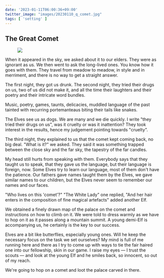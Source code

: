 ```yaml
---
date: '2023-01-11T06:00:36+09:00'
twitter_image: "images/20230110_q_comet.jpg"
tags: [ 'setting' ]
---
```



## The Great Comet

<figure class="right large noborder">
<a href="https://en.wikipedia.org/wiki/Great_Comet_of_1811"><img src="images/20230107_Comet_of_1811.jpg" loading="lazy" /></a>
<figcaption>
</figcaption>
</figure>

When it appeared in the sky, we asked about it to our elders. They were as ignorant as us. We then went to ask the long-lived ones. You know how it goes with them. They travel from meadow to meadow, in style and in merriment, and there is no way to get a straight answer.

The first night, they got us drunk. The second night, they tried their drugs on us, two of us did not make it, and all the time their laughters and their poetry and their intricate word bundles.

Music, poetry, games, taunts, delicacies, muddled language of the past tainted with recurring portemanteaus biting their tails like snakes.

The Elves see us as dogs. We are many and we die quickly. I write "they tried their drugs on us", was it cruelty or was it inattention? They took interest in the results, hence my judgement pointing towards "cruelty".

The third night, they explained to us that the comet kept coming back, no big deal. "What is it?" we asked. They said it was something trapped between the close sky and the far sky, the tapestry of the far candles.

My head still hurts from speaking with them. Everybody says that they taught us to speak, that they gave us the language, but their language is foreign, now. Some Elves try to learn our language, most of them don't have the patience. Our fathers gave names taught them by the Elves, we gave similar names to our children, but the Elves never seem to remember our names and our faces.

"Who lives on this 'comet'?" "The White Lady" one replied, "And her hair enters in the composition of fine magical artefacts" added another Elf.

We obtained a finely drawn map of the palace on the comet and instructions on how to climb on it. We were told to dress warmly as we have to hop on it as it passes along a mountain summit. A young demi-Elf is accompanying us, he certainly is the key to our success.

Elves are a bit like butterflies, especially young ones. Will he keep the necessary focus on the task we set ourselves? My mind is full of me running here and there as I try to come up with ways to tie the fair haired one into our fellowship, skin in our game. I raise my eyes — I trust the scouts — and look at the young Elf and he smiles back, so innocent, so out of my reach.

We're going to hop on a comet and loot the palace carved in there.

<!--
> As they arrived on the Arbat place, a vast expanse of dark starry sky was revealed to his eyes. Almost in the exact center of this sky, above Pretchistenski boulevard, surrounded from all parts and set with stars but distinct by its closer proximity to earth, its white light and long hair raised at the end, the huge and dazzling comet of 1812 appeared, that same comet who, they say, announced many calamities and the end of the world.

It's right in the middle of [War and Peace](https://en.wikipedia.org/wiki/War_and_Peace), it spawned a [musical](https://en.wikipedia.org/wiki/Natasha,_Pierre_%26_The_Great_Comet_of_1812), but it seems it's rather the [Great Comet of 1811](https://en.wikipedia.org/wiki/Great_Comet_of_1811) instead. It reminded me of the [comet of 1997](https://en.wikipedia.org/wiki/Comet_Hale%E2%80%93Bopp). Do you remember it?

It could be fun to have a series of adventures under a comet, maybe something like [Comet in Moominland](https://en.wikipedia.org/wiki/Comet_in_Moominland).

The comet would influence spells and other magical effects, or the comet itself would house a dungeon. Let's build a catapult or a montgolfier baloon to reach it the place! Of course, fragments of the comet are essential in the manufacturing of magical devices.
-->


<!-- 20f 8i -->

